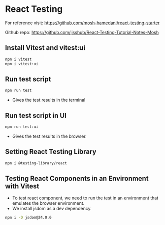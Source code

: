 # React Testing

For reference visit: https://github.com/mosh-hamedani/react-testing-starter

Github repo: https://github.com/jisshub/React-Testing-Tutorial-Notes-Mosh

## Install Vitest and vitest:ui

```bash
npm i vitest
npm i vitest:ui
```

## Run test script

```bash
npm run test
```

- Gives the test results in the terminal

## Run test script in UI

```bash
npm run test:ui
```

- Gives the test results in the browser.


## Setting React Testing Library

```bash
npm i @testing-library/react
```

## Testing React Components in an Environment with Vitest

- To test react component, we need to run the test in an environment that emulates the browser environment.
- We install jsdom as a dev dependency.

```bash
npm i -D jsdom@24.0.0
```






